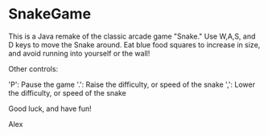 # SnakeGame

This is a Java remake of the classic arcade game "Snake." Use W,A,S, and D keys to move the Snake around. Eat blue food squares to
increase in size, and avoid running into yourself or the wall!

Other controls:

'P': Pause the game
'.': Raise the difficulty, or speed of the snake
',': Lower the difficulty, or speed of the snake

Good luck, and have fun!

Alex
